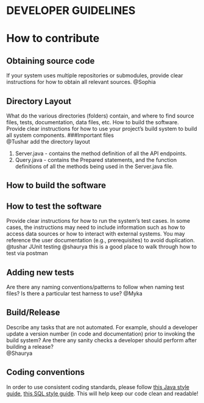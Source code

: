 # DEVELOPER GUIDELINES

# How to contribute

## Obtaining source code
If your system uses multiple repositories or submodules, provide clear instructions for how to obtain all relevant sources.
@Sophia
## Directory Layout
What do the various directories (folders) contain, and where to find source files, tests, documentation, data files, etc.
How to build the software. Provide clear instructions for how to use your project’s build system to build all system components.
###Important files  
@Tushar add the directory layout
1. Server.java - contains the method definition of all the API endpoints.
2. Query.java - contains the Prepared statements, and the function definitions of all the methods being used in the Server.java file.

## How to build the software


## How to test the software
Provide clear instructions for how to run the system’s test cases. In some cases, the instructions may need to include 
information such as how to access data sources or how to interact with external systems. You may reference the user documentation 
(e.g., prerequisites) to avoid duplication.  
@tushar JUnit testing
@shaurya this is a good place to walk through how to test via postman

## Adding new tests
Are there any naming conventions/patterns to follow when naming test files? Is there a particular test harness to use?
@Myka

## Build/Release
Describe any tasks that are not automated. For example, should a developer update a version number (in code and documentation) 
prior to invoking the build system? Are there any sanity checks a developer should perform after building a release?  
@Shaurya 

## Coding conventions
In order to use consistent coding standards, please follow [this Java style guide](https://google.github.io/styleguide/javaguide.html), [this SQL style guide](https://about.gitlab.com/handbook/business-technology/data-team/platform/sql-style-guide/). 
This will help keep our code clean and readable! 




